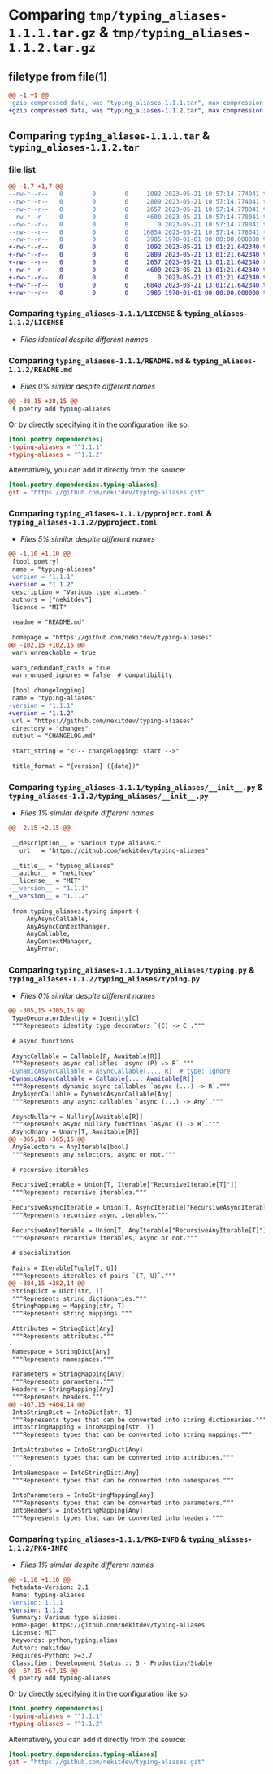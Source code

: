 # Comparing `tmp/typing_aliases-1.1.1.tar.gz` & `tmp/typing_aliases-1.1.2.tar.gz`

## filetype from file(1)

```diff
@@ -1 +1 @@
-gzip compressed data, was "typing_aliases-1.1.1.tar", max compression
+gzip compressed data, was "typing_aliases-1.1.2.tar", max compression
```

## Comparing `typing_aliases-1.1.1.tar` & `typing_aliases-1.1.2.tar`

### file list

```diff
@@ -1,7 +1,7 @@
--rw-r--r--   0        0        0     1092 2023-05-21 10:57:14.774041 typing_aliases-1.1.1/LICENSE
--rw-r--r--   0        0        0     2809 2023-05-21 10:57:14.774041 typing_aliases-1.1.1/README.md
--rw-r--r--   0        0        0     2657 2023-05-21 10:57:14.778041 typing_aliases-1.1.1/pyproject.toml
--rw-r--r--   0        0        0     4600 2023-05-21 10:57:14.778041 typing_aliases-1.1.1/typing_aliases/__init__.py
--rw-r--r--   0        0        0        0 2023-05-21 10:57:14.778041 typing_aliases-1.1.1/typing_aliases/py.typed
--rw-r--r--   0        0        0    16854 2023-05-21 10:57:14.778041 typing_aliases-1.1.1/typing_aliases/typing.py
--rw-r--r--   0        0        0     3985 1970-01-01 00:00:00.000000 typing_aliases-1.1.1/PKG-INFO
+-rw-r--r--   0        0        0     1092 2023-05-21 13:01:21.642340 typing_aliases-1.1.2/LICENSE
+-rw-r--r--   0        0        0     2809 2023-05-21 13:01:21.642340 typing_aliases-1.1.2/README.md
+-rw-r--r--   0        0        0     2657 2023-05-21 13:01:21.642340 typing_aliases-1.1.2/pyproject.toml
+-rw-r--r--   0        0        0     4600 2023-05-21 13:01:21.642340 typing_aliases-1.1.2/typing_aliases/__init__.py
+-rw-r--r--   0        0        0        0 2023-05-21 13:01:21.642340 typing_aliases-1.1.2/typing_aliases/py.typed
+-rw-r--r--   0        0        0    16840 2023-05-21 13:01:21.642340 typing_aliases-1.1.2/typing_aliases/typing.py
+-rw-r--r--   0        0        0     3985 1970-01-01 00:00:00.000000 typing_aliases-1.1.2/PKG-INFO
```

### Comparing `typing_aliases-1.1.1/LICENSE` & `typing_aliases-1.1.2/LICENSE`

 * *Files identical despite different names*

### Comparing `typing_aliases-1.1.1/README.md` & `typing_aliases-1.1.2/README.md`

 * *Files 0% similar despite different names*

```diff
@@ -38,15 +38,15 @@
 $ poetry add typing-aliases
 ```
 
 Or by directly specifying it in the configuration like so:
 
 ```toml
 [tool.poetry.dependencies]
-typing-aliases = "^1.1.1"
+typing-aliases = "^1.1.2"
 ```
 
 Alternatively, you can add it directly from the source:
 
 ```toml
 [tool.poetry.dependencies.typing-aliases]
 git = "https://github.com/nekitdev/typing-aliases.git"
```

### Comparing `typing_aliases-1.1.1/pyproject.toml` & `typing_aliases-1.1.2/pyproject.toml`

 * *Files 5% similar despite different names*

```diff
@@ -1,10 +1,10 @@
 [tool.poetry]
 name = "typing-aliases"
-version = "1.1.1"
+version = "1.1.2"
 description = "Various type aliases."
 authors = ["nekitdev"]
 license = "MIT"
 
 readme = "README.md"
 
 homepage = "https://github.com/nekitdev/typing-aliases"
@@ -102,15 +102,15 @@
 warn_unreachable = true
 
 warn_redundant_casts = true
 warn_unused_ignores = false  # compatibility
 
 [tool.changelogging]
 name = "typing-aliases"
-version = "1.1.1"
+version = "1.1.2"
 url = "https://github.com/nekitdev/typing-aliases"
 directory = "changes"
 output = "CHANGELOG.md"
 
 start_string = "<!-- changelogging: start -->"
 
 title_format = "{version} ({date})"
```

### Comparing `typing_aliases-1.1.1/typing_aliases/__init__.py` & `typing_aliases-1.1.2/typing_aliases/__init__.py`

 * *Files 1% similar despite different names*

```diff
@@ -2,15 +2,15 @@
 
 __description__ = "Various type aliases."
 __url__ = "https://github.com/nekitdev/typing-aliases"
 
 __title__ = "typing_aliases"
 __author__ = "nekitdev"
 __license__ = "MIT"
-__version__ = "1.1.1"
+__version__ = "1.1.2"
 
 from typing_aliases.typing import (
     AnyAsyncCallable,
     AnyAsyncContextManager,
     AnyCallable,
     AnyContextManager,
     AnyError,
```

### Comparing `typing_aliases-1.1.1/typing_aliases/typing.py` & `typing_aliases-1.1.2/typing_aliases/typing.py`

 * *Files 0% similar despite different names*

```diff
@@ -305,15 +305,15 @@
 TypeDecoratorIdentity = Identity[C]
 """Represents identity type decorators `(C) -> C`."""
 
 # async functions
 
 AsyncCallable = Callable[P, Awaitable[R]]
 """Represents async callables `async (P) -> R`."""
-DynamicAsyncCallable = AsyncCallable[..., R]  # type: ignore
+DynamicAsyncCallable = Callable[..., Awaitable[R]]
 """Represents dynamic async callables `async (...) -> R`."""
 AnyAsyncCallable = DynamicAsyncCallable[Any]
 """Represents any async callables `async (...) -> Any`."""
 
 AsyncNullary = Nullary[Awaitable[R]]
 """Represents async nullary functions `async () -> R`."""
 AsyncUnary = Unary[T, Awaitable[R]]
@@ -365,18 +365,16 @@
 AnySelectors = AnyIterable[bool]
 """Represents any selectors, async or not."""
 
 # recursive iterables
 
 RecursiveIterable = Union[T, Iterable["RecursiveIterable[T]"]]
 """Represents recursive iterables."""
-
 RecursiveAsyncIterable = Union[T, AsyncIterable["RecursiveAsyncIterable[T]"]]
 """Represents recursive async iterables."""
-
 RecursiveAnyIterable = Union[T, AnyIterable["RecursiveAnyIterable[T]"]]
 """Represents recursive iterables, async or not."""
 
 # specialization
 
 Pairs = Iterable[Tuple[T, U]]
 """Represents iterables of pairs `(T, U)`."""
@@ -384,15 +382,14 @@
 StringDict = Dict[str, T]
 """Represents string dictionaries."""
 StringMapping = Mapping[str, T]
 """Represents string mappings."""
 
 Attributes = StringDict[Any]
 """Represents attributes."""
-
 Namespace = StringDict[Any]
 """Represents namespaces."""
 
 Parameters = StringMapping[Any]
 """Represents parameters."""
 Headers = StringMapping[Any]
 """Represents headers."""
@@ -407,15 +404,14 @@
 IntoStringDict = IntoDict[str, T]
 """Represents types that can be converted into string dictionaries."""
 IntoStringMapping = IntoMapping[str, T]
 """Represents types that can be converted into string mappings."""
 
 IntoAttributes = IntoStringDict[Any]
 """Represents types that can be converted into attributes."""
-
 IntoNamespace = IntoStringDict[Any]
 """Represents types that can be converted into namespaces."""
 
 IntoParameters = IntoStringMapping[Any]
 """Represents types that can be converted into parameters."""
 IntoHeaders = IntoStringMapping[Any]
 """Represents types that can be converted into headers."""
```

### Comparing `typing_aliases-1.1.1/PKG-INFO` & `typing_aliases-1.1.2/PKG-INFO`

 * *Files 1% similar despite different names*

```diff
@@ -1,10 +1,10 @@
 Metadata-Version: 2.1
 Name: typing-aliases
-Version: 1.1.1
+Version: 1.1.2
 Summary: Various type aliases.
 Home-page: https://github.com/nekitdev/typing-aliases
 License: MIT
 Keywords: python,typing,alias
 Author: nekitdev
 Requires-Python: >=3.7
 Classifier: Development Status :: 5 - Production/Stable
@@ -67,15 +67,15 @@
 $ poetry add typing-aliases
 ```
 
 Or by directly specifying it in the configuration like so:
 
 ```toml
 [tool.poetry.dependencies]
-typing-aliases = "^1.1.1"
+typing-aliases = "^1.1.2"
 ```
 
 Alternatively, you can add it directly from the source:
 
 ```toml
 [tool.poetry.dependencies.typing-aliases]
 git = "https://github.com/nekitdev/typing-aliases.git"
```


